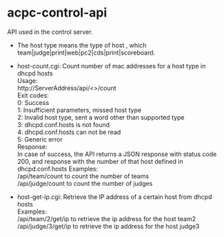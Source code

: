 # acpc-control-api
API used in the control server. <br>
* The host type means the type of host , which team|judge|print|web|pc2|cds|print|scoreboard.<br>
* host-count.cgi: Count number of mac addresses for a host type in dhcpd hosts<br>
Usage:<br>
http://ServerAddress/api/<<host type>>/count<br>
Exit codes:<br>
0: Success<br>
1: Insufficient parameters, missed host type<br>
2: Invalid host type, sent a word other than supported type<br>
3: dhcpd.conf.hosts is not found<br>
4: dhcpd.conf.hosts can not be read<br>
5: Generic error<br>
Response:<br>
In case of success, the API returns a JSON response with status code 200, and response with the number of that host defined in dhcpd.conf.hosts
Examples:<br>
/api/team/count to count the number of teams<br>
/api/judge/count to count the number of judges<br>

* host-get-ip.cgi: Retrieve the IP address of a certain host from dhcpd hosts<br>
Examples: <br>
 /api/team/2/get/ip to retrieve the ip address for the host team2<br>
 /api/judge/3/get/ip to retrieve the ip address for the host judge3<br>


